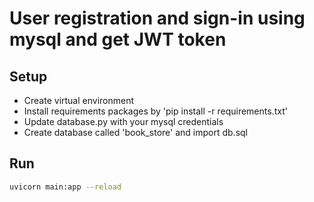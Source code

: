 # User registration and sign-in using mysql and get JWT token

## Setup

- Create virtual environment
- Install requirements packages by 'pip install -r requirements.txt'
- Update database.py with your mysql credentials
- Create database called 'book_store' and import db.sql

## Run

```bash
uvicorn main:app --reload
```


